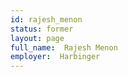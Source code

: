 ```yaml
---
id: rajesh_menon
status: former
layout: page
full_name:  Rajesh Menon
employer:  Harbinger 
---
```

